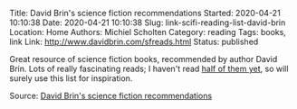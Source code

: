 Title: David Brin's science fiction recommendations
Started: 2020-04-21 10:10:38
Date: 2020-04-21 10:10:38
Slug: link-scifi-reading-list-david-brin
Location: Home
Authors: Michiel Scholten
Category: reading
Tags: books, link
Link: http://www.davidbrin.com/sfreads.html
Status: published

Great resource of science fiction books, recommended by author David Brin. Lots of really fascinating reads; I haven't read [half of them yet]({filename}../pages/books.md), so will surely use this list for inspiration.

Source: [David Brin's science fiction recommendations](http://www.davidbrin.com/sfreads.html)
